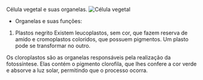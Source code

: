 Célula vegetal e suas organelas.
![Célula vegetal](https://user-images.githubusercontent.com/96310308/202107441-50a4ac9a-b71a-429d-8da3-6d8a587fe01a.png)

- Organelas e suas funções:

1. Plastos negrito
Existem leucoplastos, sem cor, que fazem reserva de amido e cromoplastos coloridos, que possuem pigmentos. Um plasto pode se transformar no outro.

Os cloroplastos são as organelas responsáveis pela realização da fotossíntese. Elas contém o pigmento clorofila, que lhes confere a cor verde e absorve a luz solar, permitindo que o processo ocorra.

